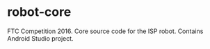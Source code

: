 # robot-core
FTC Competition 2016.
Core source code for the ISP robot.
Contains Android Studio project.
